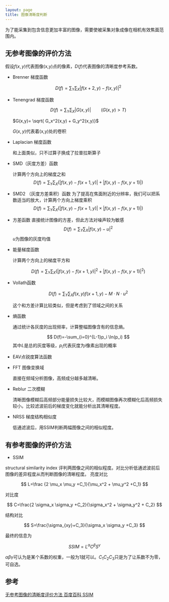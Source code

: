 ```yaml
---
layout: page
title: 图像清晰度判断
---
```


<!---
版本    日期    作者    描述
v1.0    2019.06.24  lous    文件创建
-->

为了能采集到包含信息更加丰富的图像，需要使被采集对象成像在相机有效焦面范围内。

## 无参考图像的评价方法

假设$f(x,y)$代表图像(x,y)点的像素，$D(f)$代表图像的清晰度参考系数。

- Brenner 梯度函数
  
  $$
  D(f)=\sum_Y \sum_X |f(x+2,y)-f(x,y)|^2
  $$

- Tenengrad 梯度函数
  
  $$
  D(f)=\sum_Y \sum_X |G(x,y)| \qquad (G(x,y)>T)
  $$

  $G(x,y)= \sqrt{ G_x^2(x,y) + G_y^2(x,y)}$  

  $G(x,y)$代表着(x,y)处的卷积

- Laplacian 梯度函数
  
  和上面类似，只不过算子换成了拉普拉斯算子

- SMD（灰度方差）函数
  
  计算两个方向上的梯度之和
  $$
  D(f)=\sum_Y \sum_X (|f(x,y)-f(x+1,y)| + |f(x,y)-f(x,y+1)|) 
  $$

- SMD2 （灰度方差乘积）函数
  为了提高在焦面附近的分辨率，我们可以把系数适当的放大，计算两个方向上梯度乘积
  $$
  D(f)=\sum_Y \sum_X (|f(x,y)-f(x+1,y)| \times |f(x,y)-f(x,y+1)|) 
  $$

- 方差函数
  直接统计图像的方差，但此方法对噪声较为敏感
  $$
  D(f)=\sum_Y \sum_X |f(x,y)-u|^2
  $$
  $u$为图像的灰度均值

- 能量梯度函数
  
  计算两个方向上的梯度平方和

  $$
  D(f)=\sum_Y \sum_X (|f(x,y)-f(x+1,y)|^2 + |f(x,y)-f(x,y+1)|^2) 
  $$

- Vollath函数
  
  $$
  D(f)=\sum_Y \sum_X f(x,y)f(x+1,y) -M \cdot N \cdot u^2
  $$

  这个和方差计算比较类似，但是考虑到了领域之间的关系

- 熵函数
  
  通过统计各灰度的出现频率，计算整幅图像含有的信息熵。

  $$
  D(f)=-\sum_{i=0}^{L-1}p_i \ln(p_i)
  $$
  其中$L$是总的灰度等级，$p_i$代表灰度为$i$像素出现的概率

- EAV点锐度算法函数
  
- FFT 图像变换域
  
  直接在频域分析图像，高频成分越多越清晰。

- Reblur 二次模糊
  
  清晰图像模糊后高频部分能量损失比较大，而模糊图像再次模糊化后高频损失较小。比较滤波前后的梯度变化就能分析出其清晰程度。

- NRSS 梯度结构相似度
  
  低通滤波后，用SSIM判断两幅图像之间的相似程度。

## 有参考图像的评价方法

- SSIM
  
structural similarity index 评判两图像之间的相似程度。对比分析低通滤波前后图像的差异程度从而判断图像的清晰程度。
亮度对比

$$
L=\frac {2 \mu_x \mu_y +C_1}{\mu_x^2 + \mu_y^2 +C_1}
$$

对比度

$$
C=\frac{2 \sigma_x \sigma_y +C_2}{\sigma_x^2 + \sigma_y^2 + C_2}
$$ 

结构对比

$$
S=\frac{\sigma_{xy}+C_3}{\sigma_x \sigma_y +C_3}
$$

最终的信息为

$$
SSIM=L^\alpha C^\beta S^\gamma
$$

$\alpha \beta \gamma$可认为是某个系数的权重，一般为1就可以。$C_1 C_2 C_3$只是为了让系数不为零，可自选。

## 参考

[无参考图像的清晰度评价方法  ](http://nkwavelet.blog.163.com/blog/static/227756038201461532247117)
[百度百科 SSIM](https://baike.baidu.com/item/SSIM)